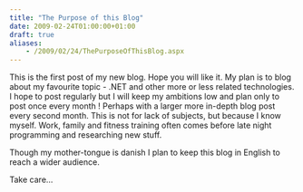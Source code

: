```yaml
---
title: "The Purpose of this Blog"
date: 2009-02-24T01:00:00+01:00
draft: true
aliases:
    - /2009/02/24/ThePurposeOfThisBlog.aspx
---
```



This is the first post of my new blog. Hope
you will like it. My plan is to blog about my favourite topic - .NET and other
more or less related technologies. I hope to post regularly but I will keep my
ambitions low and plan only to post once every month ! Perhaps with a larger
more in-depth blog post every second month. This is not for lack of subjects,
but because I know myself. Work, family and fitness training often comes before
late night programming and researching new stuff.

Though my mother-tongue is danish I plan to
keep this blog in English to reach a wider audience.

Take care...